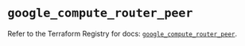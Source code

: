 # `google_compute_router_peer`

Refer to the Terraform Registry for docs: [`google_compute_router_peer`](https://registry.terraform.io/providers/hashicorp/google/6.33.0/docs/resources/compute_router_peer).
